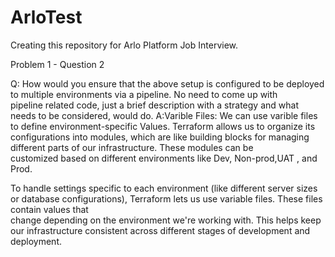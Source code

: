 # ArloTest
Creating this repository for Arlo Platform Job Interview. 

Problem 1 - Question 2

Q: How would you ensure that the above setup is configured to be deployed to multiple environments via a pipeline. No need to come up with   
   pipeline related code, just a brief description with a strategy and what needs to be considered, would do.
A:Varible Files: We can use varible files to define environment-specific Values.
  Terraform allows us to organize its configurations into modules, which are like building   blocks for managing different parts of our infrastructure. These modules can be     
  customized based on different environments like Dev, Non-prod,UAT , and Prod.

  To handle settings specific to each environment (like different server sizes or database   configurations), Terraform lets us use variable files. These files contain values that   
  change depending on the environment we're working with. This helps keep our 
  infrastructure consistent across different stages of development and deployment.
